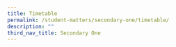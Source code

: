 ```yaml
---
title: Timetable
permalink: /student-matters/secondary-one/timetable/
description: ""
third_nav_title: Secondary One
---
```

